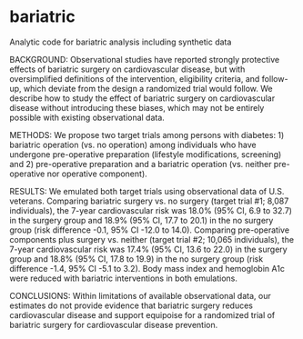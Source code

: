 # bariatric
Analytic code for bariatric analysis including synthetic data

BACKGROUND: Observational studies have reported strongly protective effects of bariatric surgery on cardiovascular disease, but with oversimplified definitions of the intervention, eligibility criteria, and follow-up, which deviate from the design a randomized trial would follow. We describe how to study the effect of bariatric surgery on cardiovascular disease without introducing these biases, which may not be entirely possible with existing observational data.

METHODS: We propose two target trials among persons with diabetes: 1) bariatric operation (vs. no operation) among individuals who have undergone pre-operative preparation (lifestyle modifications, screening) and 2) pre-operative preparation and a bariatric operation (vs. neither pre-operative nor operative component). 

RESULTS: We emulated both target trials using observational data of U.S. veterans. Comparing bariatric surgery vs. no surgery (target trial #1; 8,087 individuals), the 7-year cardiovascular risk was 18.0% (95% CI, 6.9 to 32.7) in the surgery group and 18.9% (95% CI, 17.7 to 20.1) in the no surgery group (risk difference -0.1, 95% CI -12.0 to 14.0). Comparing pre-operative components plus surgery vs. neither (target trial #2; 10,065 individuals), the 7-year cardiovascular risk was 17.4% (95% CI, 13.6 to 22.0) in the surgery group and 18.8% (95% CI, 17.8 to 19.9) in the no surgery group (risk difference -1.4, 95% CI -5.1 to 3.2). Body mass index and hemoglobin A1c were reduced with bariatric interventions in both emulations.

CONCLUSIONS: Within limitations of available observational data, our estimates do not provide evidence that bariatric surgery reduces cardiovascular disease and support equipoise for a randomized trial of bariatric surgery for cardiovascular disease prevention.
